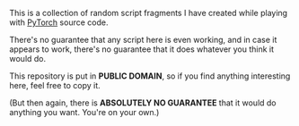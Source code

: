 This is a collection of random script fragments I have created while playing with [PyTorch](https://github.com/pytorch/pytorch/) source code.

There's no guarantee that any script here is even working, and in case it appears to work, there's no guarantee that it does whatever you think it would do.

This repository is put in **PUBLIC DOMAIN**, so if you find anything interesting here, feel free to copy it.

(But then again, there is **ABSOLUTELY NO GUARANTEE** that it would do anything you want.  You're on your own.)
